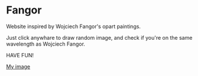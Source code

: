 # Fangor

Website inspired by Wojciech Fangor's opart paintings.

Just click anywhare to draw random image, and check if you're on the same wavelength as Wojciech Fangor.

HAVE FUN!

[My image](https://github.com/KamQuoss/Fangor/tree/masterimg/image.jpg)